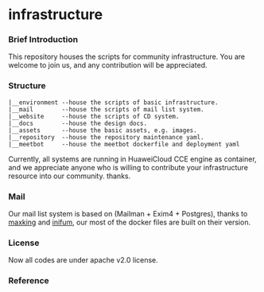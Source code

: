 # infrastructure

### Brief Introduction

This repository houses the scripts for community infrastructure. You are welcome to join us, and any contribution will be appreciated.

### Structure
```
|__environment --house the scripts of basic infrastructure. 
|__mail        --house the scripts of mail list system.
|__website     --house the scripts of CD system.
|__docs        --house the design docs.
|__assets      --house the basic assets, e.g. images.
|__repository  --house the repository maintenance yaml.
|__meetbot     --house the meetbot dockerfile and deployment yaml
```


Currently, all systems are running in HuaweiCloud CCE engine as container, and we appreciate anyone who is willing to contribute your infrastructure resource into our community. thanks.

### Mail

Our mail list system is based on (Mailman + Exim4 + Postgres), thanks to [maxking](https://github.com/maxking/docker-mailman)
and [inifum](https://github.com/infinum/exim4-docker), our most of the docker files are built on their version.

### License

Now all codes are under apache v2.0 license.

### Reference
